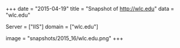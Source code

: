 
+++
date = "2015-04-19"
title = "Snapshot of http://wlc.edu"
data = "wlc.edu"

Server = ["IIS"]
domain = ["wlc.edu"]

  image = "snapshots/2015_16/wlc.edu.png"
+++
#
